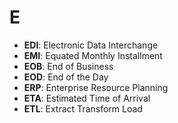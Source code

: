 # E
- **EDI**: Electronic Data Interchange
- **EMI**: Equated Monthly Installment
- **EOB**: End of Business
- **EOD**: End of the Day
- **ERP**: Enterprise Resource Planning
- **ETA**: Estimated Time of Arrival
- **ETL**: Extract Transform Load